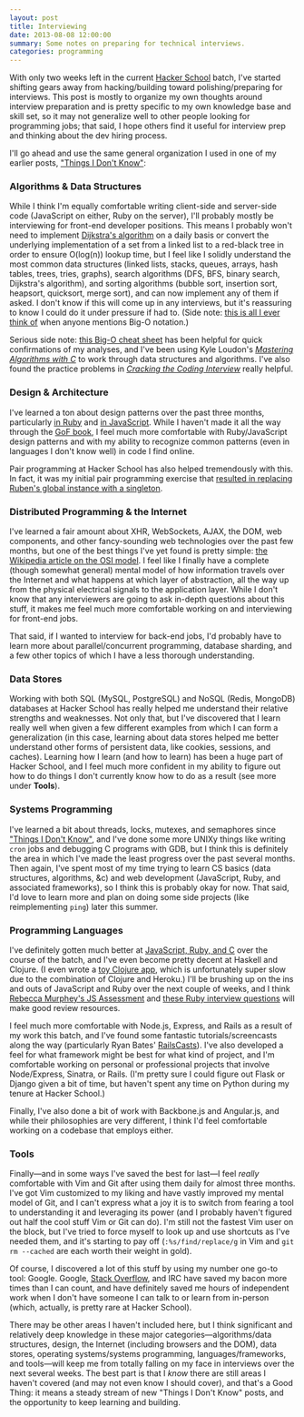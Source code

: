 ```yaml
---
layout: post
title: Interviewing
date: 2013-08-08 12:00:00
summary: Some notes on preparing for technical interviews.
categories: programming
---
```


With only two weeks left in the current [Hacker School](https://www.recurse.com/) batch, I've started shifting gears away from hacking/building toward polishing/preparing for interviews. This post is mostly to organize my own thoughts around interview preparation and is pretty specific to my own knowledge base and skill set, so it may not generalize well to other people looking for programming jobs; that said, I hope others find it useful for interview prep and thinking about the dev hiring process.

I'll go ahead and use the same general organization I used in one of my earlier posts, ["Things I Don't Know"](http://ericweinste.in/2013/04/13/things-i-dont-know/):

### Algorithms & Data Structures
While I think I'm equally comfortable writing client-side and server-side code (JavaScript on either, Ruby on the server), I'll probably mostly be interviewing for front-end developer positions. This means I probably won't need to implement [Dijkstra's algorithm](http://en.wikipedia.org/wiki/Dijkstra's_algorithm) on a daily basis or convert the underlying implementation of a set from a linked list to a red-black tree in order to ensure O(log(n)) lookup time, but I feel like I solidly understand the most common data structures (linked lists, stacks, queues, arrays, hash tables, trees, tries, graphs), search algorithms (DFS, BFS, binary search, Dijkstra's algorithm), and sorting algorithms (bubble sort, insertion sort, heapsort, quicksort, merge sort), and can now implement any of them if asked. I don't know if this will come up in any interviews, but it's reassuring to know I could do it under pressure if had to. (Side note: [this is all I ever think of](http://en.wikipedia.org/wiki/The_Big_O) when anyone mentions Big-O notation.)

Serious side note: [this Big-O cheat sheet](http://bigocheatsheet.com/) has been helpful for quick confirmations of my analyses, and I've been using Kyle Loudon's [*Mastering Algorithms with C*](http://www.amazon.com/Mastering-Algorithms-C-Kyle-Loudon/dp/1565924533) to work through data structures and algorithms. I've also found the practice problems in [*Cracking the Coding Interview*](http://www.amazon.com/books/dp/098478280X) really helpful.

### Design & Architecture
I've learned a ton about design patterns over the past three months, particularly [in Ruby](http://www.amazon.com/Design-Patterns-Ruby-Russ-Olsen/dp/0321490452) and [in JavaScript](http://addyosmani.com/resources/essentialjsdesignpatterns/book/). While I haven't made it all the way through the [GoF book](http://www.amazon.com/Design-Patterns-Elements-Reusable-Object-Oriented/dp/0201633612/), I feel much more comfortable with Ruby/JavaScript design patterns and with my ability to recognize common patterns (even in languages I don't know well) in code I find online.

Pair programming at Hacker School has also helped tremendously with this. In fact, it was my initial pair programming exercise that [resulted in replacing Ruben's global instance with a singleton](https://github.com/ericqweinstein/ruben/commit/fd4d5f2daa261fc7a4bd7f0a99313a0416fda21a).

### Distributed Programming & the Internet
I've learned a fair amount about XHR, WebSockets, AJAX, the DOM, web components, and other fancy-sounding web technologies over the past few months, but one of the best things I've yet found is pretty simple: [the Wikipedia article on the OSI model](http://en.wikipedia.org/wiki/OSI_model). I feel like I finally have a complete (though somewhat general) mental model of how information travels over the Internet and what happens at which layer of abstraction, all the way up from the physical electrical signals to the application layer. While I don't know that any interviewers are going to ask in-depth questions about this stuff, it makes me feel much more comfortable working on and interviewing for front-end jobs.

That said, if I wanted to interview for back-end jobs, I'd probably have to learn more about parallel/concurrent programming, database sharding, and a few other topics of which I have a less thorough understanding.

### Data Stores
Working with both SQL (MySQL, PostgreSQL) and NoSQL (Redis, MongoDB) databases at Hacker School has really helped me understand their relative strengths and weaknesses. Not only that, but I've discovered that I learn really well when given a few different examples from which I can form a generalization (in this case, learning about data stores helped me better understand other forms of persistent data, like cookies, sessions, and caches). Learning how I learn (and how to learn) has been a huge part of Hacker School, and I feel much more confident in my ability to figure out how to do things I don't currently know how to do as a result (see more under **Tools**).

### Systems Programming
I've learned a bit about threads, locks, mutexes, and semaphores since ["Things I Don't Know"](http://ericweinste.in/2013/04/13/things-i-dont-know/), and I've done some more UNIXy things like writing `cron` jobs and debugging C programs with GDB, but I think this is definitely the area in which I've made the least progress over the past several months. Then again, I've spent most of my time trying to learn CS basics (data structures, algorithms, &amp;c) and web development (JavaScript, Ruby, and associated frameworks), so I think this is probably okay for now. That said, I'd love to learn more and plan on doing some side projects (like reimplementing `ping`) later this summer.

### Programming Languages
I've definitely gotten much better at [JavaScript, Ruby, and C](http://ericweinste.in/programming/javascript/ruby/c/2013/03/10/javascript-ruby-c/) over the course of the batch, and I've even become pretty decent at Haskell and Clojure. (I even wrote a [toy Clojure app](https://github.com/ericqweinstein/garage/tree/master/wwd), which is unfortunately super slow due to the combination of Clojure and Heroku.) I'll be brushing up on the ins and outs of JavaScript and Ruby over the next couple of weeks, and I think [Rebecca Murphey's JS Assessment](https://github.com/rmurphey/js-assessment) and [these Ruby interview questions](https://github.com/rhettc/ruby-interview-questions) will make good review resources.

I feel much more comfortable with Node.js, Express, and Rails as a result of my work this batch, and I've found some fantastic tutorials/screencasts along the way (particularly Ryan Bates' [RailsCasts](http://railscasts.com/)). I've also developed a feel for what framework might be best for what kind of project, and I'm comfortable working on personal or professional projects that involve Node/Express, Sinatra, or Rails. (I'm pretty sure I could figure out Flask or Django given a bit of time, but haven't spent any time on Python during my tenure at Hacker School.)

Finally, I've also done a bit of work with Backbone.js and Angular.js, and while their philosophies are very different, I think I'd feel comfortable working on a codebase that employs either.

### Tools
Finally&mdash;and in some ways I've saved the best for last&mdash;I feel *really* comfortable with Vim and Git after using them daily for almost three months. I've got Vim customized to my liking and have vastly improved my mental model of Git, and I can't express what a joy it is to switch from fearing a tool to understanding it and leveraging its power (and I probably haven't figured out half the cool stuff Vim or Git can do). I'm still not the fastest Vim user on the block, but I've tried to force myself to look up and use shortcuts as I've needed them, and it's starting to pay off (`:%s/find/replace/g` in Vim and `git rm --cached` are each worth their weight in gold).

Of course, I discovered a lot of this stuff by using my number one go-to tool: Google. Google, [Stack Overflow](http://stackoverflow.com/), and IRC have saved my bacon more times than I can count, and have definitely saved me hours of independent work when I don't have someone I can talk to or learn from in-person (which, actually, is pretty rare at Hacker School).

There may be other areas I haven't included here, but I think significant and relatively deep knowledge in these major categories&mdash;algorithms/data structures, design, the Internet (including browsers and the DOM), data stores, operating systems/systems programming, languages/frameworks, and tools&mdash;will keep me from totally falling on my face in interviews over the next several weeks. The best part is that I *know* there are still areas I haven't covered (and may not even know I should cover), and that's a Good Thing: it means a steady stream of new "Things I Don't Know" posts, and the opportunity to keep learning and building.
